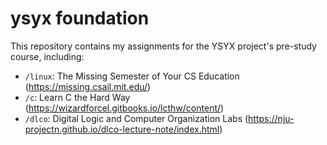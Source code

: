 # ysyx foundation

This repository contains my assignments for the YSYX project's pre-study course, including:

- `/linux`: The Missing Semester of Your CS Education (https://missing.csail.mit.edu/)
- `/c`: Learn C the Hard Way (https://wizardforcel.gitbooks.io/lcthw/content/)
- `/dlco`: Digital Logic and Computer Organization Labs (https://nju-projectn.github.io/dlco-lecture-note/index.html)